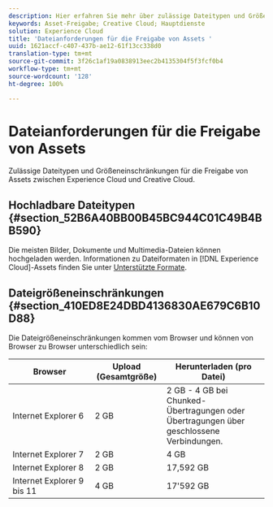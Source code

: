```yaml
---
description: Hier erfahren Sie mehr über zulässige Dateitypen und Größeneinschränkungen für die Freigabe von Assets zwischen Adobe Experience Cloud und Creative Cloud.
keywords: Asset-Freigabe; Creative Cloud; Hauptdienste
solution: Experience Cloud
title: 'Dateianforderungen für die Freigabe von Assets '
uuid: 1621accf-c407-437b-ae12-61f13cc338d0
translation-type: tm+mt
source-git-commit: 3f26c1af19a0838913eec2b4135304f5f3fcf0b4
workflow-type: tm+mt
source-wordcount: '128'
ht-degree: 100%

---
```



# Dateianforderungen für die Freigabe von Assets

Zulässige Dateitypen und Größeneinschränkungen für die Freigabe von Assets zwischen Experience Cloud und Creative Cloud.

## Hochladbare Dateitypen {#section_52B6A40BB00B45BC944C01C49B4BB590}

Die meisten Bilder, Dokumente und Multimedia-Dateien können hochgeladen werden. Informationen zu Dateiformaten in [!DNL Experience Cloud]-Assets finden Sie unter [Unterstützte Formate](https://helpx.adobe.com/de/experience-manager/brand-portal/using/brand-portal-supported-formats.html).

## Dateigrößeneinschränkungen {#section_410ED8E24DBD4136830AE679C6B10D88}

Die Dateigrößeneinschränkungen kommen vom Browser und können von Browser zu Browser unterschiedlich sein:

| Browser | Upload (Gesamtgröße) | Herunterladen (pro Datei) |
|--- |--- |--- |
| Internet Explorer 6 | 2 GB | 2 GB - 4 GB bei Chunked-Übertragungen oder Übertragungen über geschlossene Verbindungen. |
| Internet Explorer 7 | 2 GB | 4 GB |
| Internet Explorer 8 | 2 GB | 17,592 GB |
| Internet Explorer 9 bis 11 | 4 GB | 17&#39;592 GB |
